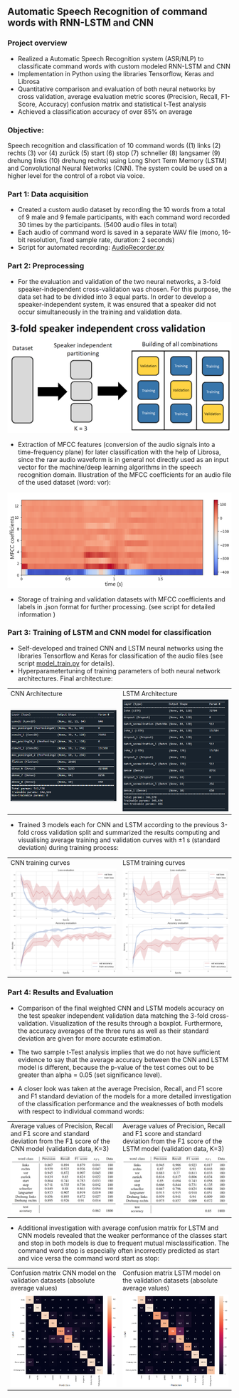 ## Automatic Speech Recognition of command words with RNN-LSTM and CNN 

### Project overview

* Realized a Automatic Speech Recognition system (ASR/NLP) to classificate command words with custom modeled RNN-LSTM and CNN
* Implementation in Python using the libraries Tensorflow, Keras and Librosa 
* Quantitative comparison and evaluation of both neural networks by cross validation, average evaluation metric scores (Precision, Recall, F1-Score, Accuracy)  confusion matrix and statistical t-Test analysis
* Achieved a classification accuracy of over 85% on average

### Objective:
Speech recognition and classification of 10 command words ((1) links (2) rechts (3) vor (4) zurück (5) start (6) stop (7) schneller (8) langsamer
(9) drehung links (10) drehung rechts) using Long Short Term Memory (LSTM) and Convolutional Neural Networks (CNN). The system could 
be used on a higher level for the control of a robot via voice. 

### Part 1: Data acquisition
- Created a custom audio dataset by recording the 10 words from a total of 9 male and 9 female participants, with each command word recorded 30 times by the participants. (5400 audio files in total)
- Each audio of command word is saved in a separate WAV file (mono, 16-bit resolution, fixed sample rate, duration: 2 seconds)
- Script for automated recording: [AudioRecorder.py](https://github.com/nickjust/ASR_command_words/blob/main/AudioRecorder.py) 

### Part 2: Preprocessing 
- For the evaluation and validation of the two neural networks, a 3-fold speaker-independent cross-validation was chosen. For this purpose, the data set had to be divided into 3 equal parts. In order to develop a speaker-independent system, it was ensured that a speaker did not occur simultaneously in the training and validation data.

<p align="center">
  <img src="images_readme/cross_validation_fig.PNG" width="550"/>
</p>

- Extraction of MFCC features (conversion of the audio signals into a time-frequency plane) for later classification with the help of Librosa, since the raw audio waveform is in general not directly used as an input vector for the machine/deep learning algorithms in the speech recognition domain. Illustration of the MFCC coefficients for an audio file of the used dataset (word: vor):

<p align="center">
  <img src="images_readme/MFCC_visualization.png" width="550"/>
</p>


- Storage of training and validation datasets with MFCC coefficients and labels in .json format for further processing. (see script for detailed information )

### Part 3: Training of LSTM and CNN model for classification
- Self-developed and trained CNN and LSTM neural networks using the libraries Tensorflow and Keras for classification of the audio files 
(see script [model_train.py](https://github.com/nickjust/ASR_command_words/blob/main/AudioRecorder.py) for details).
- Hyperparametertuning of training parameters of both neural network architectures. Final architecture:
<table>
  <tr>
    <td>CNN Architecture</td>
     <td>LSTM Architecture</td>
  </tr>
  <tr>
    <td><img src="images_readme/CNN_architecture.PNG" width=400 ></td>
    <td><img src="images_readme/RNN_architecture.PNG" width=400 ></td>
  </tr>
</table>


- Trained 3 models each for CNN and LSTM  according to the previous  3-fold cross validation split and summarized the results computing and visualising average training and validation curves with ±1 s (standard deviation) during training process:

<table>
  <tr>
    <td>CNN training curves</td>
     <td>LSTM training curves</td>
  </tr>
  <tr>
    <td><img src="images_readme/CNN_training curves.png" ></td>
    <td><img src="images_readme/RNN_training curves.png" ></td>
  </tr>
 </table>

### Part 4: Results and Evaluation
- Comparison of the final weighted CNN and LSTM models accuracy on the test speaker independent validation data matching the 3-fold cross-validation. Visualization of the results through a boxplot. Furthermore, the accuracy averages of the three runs as well as their standard deviation are given for more accurate estimation.

- The two sample t-Test analysis implies that we do not have sufficient evidence to say that the average accuracy between the CNN and LSTM model is different, because the p-value of the test comes out to be greater than alpha = 0.05 (set significance level). 

- A closer look was taken at the average Precision, Recall, and F1 score and F1 standard deviation of the models for a more detailed investigation of the classification performance and the weaknesses of both models with respect to individual command words:
<table>
  <tr>
    <td>Average values of Precision, Recall and F1 score and standard deviation from the F1 score of the CNN model
(validation data, K=3)</td>
     <td>Average values of Precision, Recall and F1 score and standard deviation from the F1 score of the LSTM model
(validation data, K=3)</td>
  </tr>
  <tr>
    <td><img src="images_readme/CNN_metric_table.PNG"  ></td>
    <td><img src="images_readme/RNN_metric_table.PNG"  ></td>
  </tr>
</table>



- Additional investigation with average confusion matrix for LSTM and CNN models revealed that the weaker performance of the classes start and stop in both models is due to frequent mutual misclassification. The command word stop is especially often incorrectly predicted as start and vice versa the command word start as stop: 
<table>
  <tr>
    <td>Confusion matrix CNN model on the validation datasets (absolute average values)</td>
    <td>Confusion matrix LSTM model on the validation datasets (absolute average values)</td>
  </tr>
  <tr>
    <td><img src="images_readme/CNN_confusion_matrix.PNG"  ></td>
    <td><img src="images_readme/RNN_confusion_matrix.PNG"  ></td>
  </tr>
</table>
